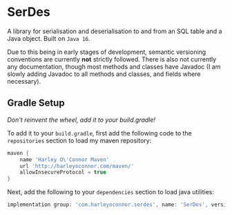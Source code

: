 # SerDes
A library for serialisation and deserialisation to and from an SQL table and a Java object. Built on `Java 16`.

Due to this being in early stages of development, semantic versioning conventions are currently **not** strictly followed. There is also not currently any documentation, though most methods and classes have Javadoc (I am slowly adding Javadoc to all methods and classes, and fields where necessary).

## Gradle Setup
*Don't reinvent the wheel, add it to your build.gradle!*

To add it to your `build.gradle`, first add the following code to the `repositories` section to load my maven repository:

```groovy
maven {
    name 'Harley O\'Connor Maven'
    url 'http://harleyoconnor.com/maven/'
    allowInsecureProtocol = true
}
```

Next, add the following to your `dependencies` section to load java utilities:

```groovy
implementation group: 'com.harleyoconnor.serdes', name: 'SerDes', version: '0.0.6'
```
